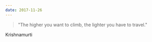 ```yaml
---
date: 2017-11-26
---
```


> "The higher you want to climb, the lighter you have to travel."

Krishnamurti
